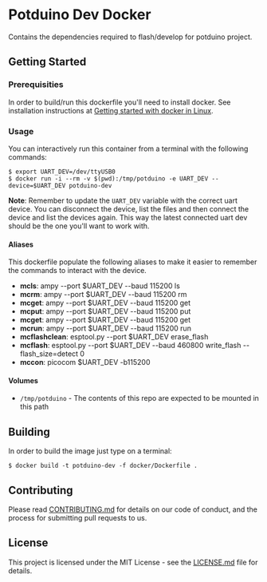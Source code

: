 # Potduino Dev Docker

Contains the dependencies required to flash/develop for potduino project.

## Getting Started

### Prerequisities

In order to build/run this dockerfile you'll need to install docker. See installation instructions at [Getting started with docker in Linux](https://docs.docker.com/linux/started/).

### Usage

You can interactively run this container from a terminal with the following commands:

```shell
$ export UART_DEV=/dev/ttyUSB0
$ docker run -i --rm -v $(pwd):/tmp/potduino -e UART_DEV --device=$UART_DEV potduino-dev
```

**Note**: Remember to update the `UART_DEV` variable with the correct uart device. You can disconnect the device, list the files and then connect the device and list the devices again. This way the latest connected uart dev should be the one you'll want to work with.

#### Aliases

This dockerfile populate the following aliases to make it easier to remember the commands to interact with the device.

- **mcls**: ampy --port \$UART_DEV --baud 115200 ls
- **mcrm**: ampy --port \$UART_DEV --baud 115200 rm
- **mcget**: ampy --port \$UART_DEV --baud 115200 get
- **mcput**: ampy --port \$UART_DEV --baud 115200 put
- **mcget**: ampy --port \$UART_DEV --baud 115200 get
- **mcrun**: ampy --port \$UART_DEV --baud 115200 run
- **mcflashclean**: esptool.py --port \$UART_DEV erase_flash
- **mcflash**: esptool.py --port \$UART_DEV --baud 460800 write_flash --flash_size=detect 0
- **mccon**: picocom \$UART_DEV -b115200

#### Volumes

- `/tmp/potduino` - The contents of this repo are expected to be mounted in this path

## Building

In order to build the image just type on a terminal:

```shell
$ docker build -t potduino-dev -f docker/Dockerfile .
```

## Contributing

Please read [CONTRIBUTING.md](../CONTRIBUTING.md) for details on our code of conduct, and the process for submitting pull requests to us.

## License

This project is licensed under the MIT License - see the [LICENSE.md](../LICENSE.md) file for details.
